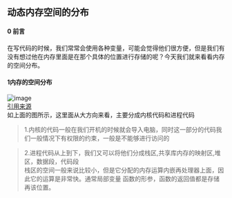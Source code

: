 ## 动态内存空间的分布
#### 0 前言
在写代码的时候，我们常常会使用各种变量，可能会觉得他们很方便，但是我们有没有想过他在内存里面是在那个具体的位置进行存储的呢？今天我们就来看看内存的空间分布。    
#### 1内存的空间分布
![image](https://github.com/Lp700750/Blogs/assets/104414865/286ba05d-1bf8-4e89-ae8e-138af49f743e)   
[引用来源](https://cn.bing.com/images/search?view=detailV2&ccid=dozLQ%2FvN&id=BFFE4AFD94BAE6ACEEDBB016340F8CF515FD565E&thid=OIP-C.dozLQ_vN4K9lFo5I6cm2OAHaI9&mediaurl=https%3A%2F%2Fpicb.zhimg.com%2Fv2-1bbda4e5bdc297b5d4a9e88fc0e43c14_r.jpg&exph=671&expw=555&q=%e6%93%8d%e4%bd%9c%e7%b3%bb%e7%bb%9f%e7%9a%84%e5%86%85%e5%ad%98%e5%88%86%e9%85%8d%e5%9b%be&simid=608036532004992516&form=IRPRST&ck=13E05EDE3F26F6BAF4E3CFF93E8FB3EF&selectedindex=11&ajaxhist=0&ajaxserp=0&vt=0&sim=11)   
如上面的图所示，这里面从大方向来看，主要分成内核代码和进程代码   
> 1.内核的代码一般在我们开机的时候就会导入电脑，同时这一部分的代码我们一般情况下有权限的约束，一般是不能够进行访问的    
   
> 2.进程代码从上到下，我们又可以将他们分成栈区,共享库内存的映射区,堆区，数据段，代码段    
> 栈区的空间一般来说比较小，但是它分配的内存运算内嵌再处理器上面，因此它的运算是非常快。通常局部变量 函数的形参，函数的返回值都是存储再该位置。
> 

